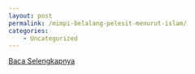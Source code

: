 ```yaml
---
layout: post
permalink: /mimpi-belalang-pelesit-menurut-islam/
categories:
    - Uncategorized
---
```


[Baca Selengkapnya](/07)